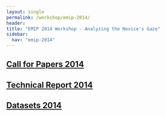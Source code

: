 ```yaml
---
layout: single
permalink: /workshop/emip-2014/
header:
title: "EMIP 2014 Workshop - Analyzing the Novice's Gaze"
sidebar:
  nav: "emip-2014"
---
```


## [Call for Papers 2014](/workshop/emip-2014-call-for-papers/)

## [Technical Report 2014](/workshop/emip-2014-technical-report/)

## [Datasets 2014](/workshop/emip-2014-datasets/)
